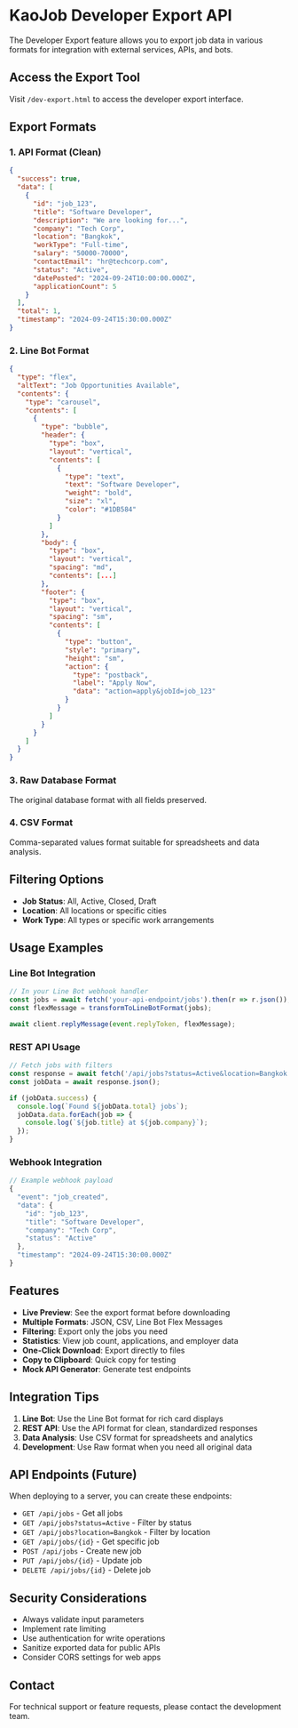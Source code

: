 # KaoJob Developer Export API

The Developer Export feature allows you to export job data in various formats for integration with external services, APIs, and bots.

## Access the Export Tool

Visit `/dev-export.html` to access the developer export interface.

## Export Formats

### 1. API Format (Clean)
```json
{
  "success": true,
  "data": [
    {
      "id": "job_123",
      "title": "Software Developer",
      "description": "We are looking for...",
      "company": "Tech Corp",
      "location": "Bangkok",
      "workType": "Full-time",
      "salary": "50000-70000",
      "contactEmail": "hr@techcorp.com",
      "status": "Active",
      "datePosted": "2024-09-24T10:00:00.000Z",
      "applicationCount": 5
    }
  ],
  "total": 1,
  "timestamp": "2024-09-24T15:30:00.000Z"
}
```

### 2. Line Bot Format
```json
{
  "type": "flex",
  "altText": "Job Opportunities Available",
  "contents": {
    "type": "carousel",
    "contents": [
      {
        "type": "bubble",
        "header": {
          "type": "box",
          "layout": "vertical",
          "contents": [
            {
              "type": "text",
              "text": "Software Developer",
              "weight": "bold",
              "size": "xl",
              "color": "#1DB584"
            }
          ]
        },
        "body": {
          "type": "box",
          "layout": "vertical",
          "spacing": "md",
          "contents": [...]
        },
        "footer": {
          "type": "box",
          "layout": "vertical",
          "spacing": "sm",
          "contents": [
            {
              "type": "button",
              "style": "primary",
              "height": "sm",
              "action": {
                "type": "postback",
                "label": "Apply Now",
                "data": "action=apply&jobId=job_123"
              }
            }
          ]
        }
      }
    ]
  }
}
```

### 3. Raw Database Format
The original database format with all fields preserved.

### 4. CSV Format
Comma-separated values format suitable for spreadsheets and data analysis.

## Filtering Options

- **Job Status**: All, Active, Closed, Draft
- **Location**: All locations or specific cities
- **Work Type**: All types or specific work arrangements

## Usage Examples

### Line Bot Integration
```javascript
// In your Line Bot webhook handler
const jobs = await fetch('your-api-endpoint/jobs').then(r => r.json());
const flexMessage = transformToLineBotFormat(jobs);

await client.replyMessage(event.replyToken, flexMessage);
```

### REST API Usage
```javascript
// Fetch jobs with filters
const response = await fetch('/api/jobs?status=Active&location=Bangkok');
const jobData = await response.json();

if (jobData.success) {
  console.log(`Found ${jobData.total} jobs`);
  jobData.data.forEach(job => {
    console.log(`${job.title} at ${job.company}`);
  });
}
```

### Webhook Integration
```javascript
// Example webhook payload
{
  "event": "job_created",
  "data": {
    "id": "job_123",
    "title": "Software Developer",
    "company": "Tech Corp",
    "status": "Active"
  },
  "timestamp": "2024-09-24T15:30:00.000Z"
}
```

## Features

- **Live Preview**: See the export format before downloading
- **Multiple Formats**: JSON, CSV, Line Bot Flex Messages
- **Filtering**: Export only the jobs you need
- **Statistics**: View job count, applications, and employer data
- **One-Click Download**: Export directly to files
- **Copy to Clipboard**: Quick copy for testing
- **Mock API Generator**: Generate test endpoints

## Integration Tips

1. **Line Bot**: Use the Line Bot format for rich card displays
2. **REST API**: Use the API format for clean, standardized responses  
3. **Data Analysis**: Use CSV format for spreadsheets and analytics
4. **Development**: Use Raw format when you need all original data

## API Endpoints (Future)

When deploying to a server, you can create these endpoints:

- `GET /api/jobs` - Get all jobs
- `GET /api/jobs?status=Active` - Filter by status
- `GET /api/jobs?location=Bangkok` - Filter by location
- `GET /api/jobs/{id}` - Get specific job
- `POST /api/jobs` - Create new job
- `PUT /api/jobs/{id}` - Update job
- `DELETE /api/jobs/{id}` - Delete job

## Security Considerations

- Always validate input parameters
- Implement rate limiting
- Use authentication for write operations
- Sanitize exported data for public APIs
- Consider CORS settings for web apps

## Contact

For technical support or feature requests, please contact the development team.